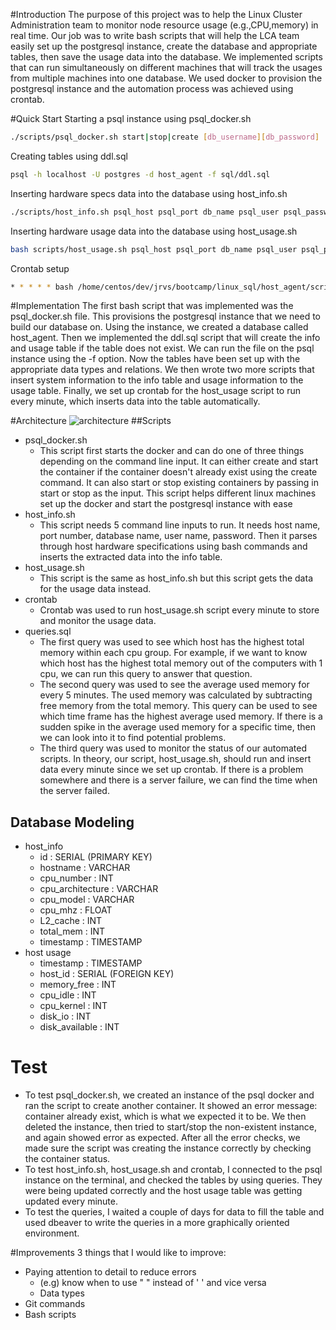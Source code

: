 #Introduction
The purpose of this project was to help 
the Linux Cluster Administration team to 
monitor node resource usage (e.g.,CPU,memory)
in real time. Our job was to write bash scripts that will
help the LCA team easily set up the postgresql instance, 
create the database and appropriate tables,
then save the usage data into the database. 
We implemented scripts that can run 
simultaneously on different machines that will
track the usages from multiple machines into 
one database. We used docker to provision the
postgresql instance and the automation process was achieved
using crontab. 

#Quick Start
Starting a psql instance using psql_docker.sh
```bash
./scripts/psql_docker.sh start|stop|create [db_username][db_password]

```
Creating tables using ddl.sql
```bash
psql -h localhost -U postgres -d host_agent -f sql/ddl.sql
```
Inserting hardware specs data into the database using host_info.sh
```bash
./scripts/host_info.sh psql_host psql_port db_name psql_user psql_password
```
Inserting hardware usage data into the database using host_usage.sh
```bash
bash scripts/host_usage.sh psql_host psql_port db_name psql_user psql_password

```
Crontab setup
```bash
* * * * * bash /home/centos/dev/jrvs/bootcamp/linux_sql/host_agent/scripts/host_usage.sh localhost 5432 host_agent postgres password > /tmp/host_usage.log
```
#Implementation
The first bash script that was implemented was the 
psql_docker.sh file. This provisions the postgresql instance
that we need to build our database on. Using the instance, we 
created a database called host_agent. Then we implemented
the ddl.sql script that will create the info and usage table if the table does not exist.
We can run the file on the psql instance using the -f option. Now the tables have been
set up with the appropriate data types and relations. We then wrote two more scripts that insert
system information to the info table and usage information to the usage table. Finally, we set up crontab 
for the host_usage script to run every minute, which inserts data into the table automatically.

#Architecture
![architecture](https://user-images.githubusercontent.com/91636946/151421004-f243b09c-8e28-42e5-8402-dc6008df3030.png)
##Scripts
- psql_docker.sh 
  - This script first starts the docker
  and can do one of three things depending on the command line input. It can either create and start the container
  if the container doesn't already exist using the create command. It can also start or stop existing
  containers by passing in start or stop as the input. This script helps different linux machines set 
  up the docker and start the postgresql instance with ease 
- host_info.sh 
  - This script needs 5 command line inputs to run. It needs host name,
port number, database name, user name, password. Then it parses through 
host hardware specifications using bash commands and inserts 
the extracted data into the info table.
- host_usage.sh  
  - This script is the same as host_info.sh but 
this script gets the data for the usage data instead. 
- crontab 
  - Crontab was used to run host_usage.sh script every minute
to store and monitor the usage data.
- queries.sql 
  - The first query was used to see which host has the highest
total memory within each cpu group. For example, if we want to know
which host has the highest total memory out of the computers with 1 cpu, we can run this
query to answer that question.
  - The second query was used to see the average used memory for every 5 minutes.
The used memory was calculated by subtracting free memory from the total memory.
This query can be used to see which time frame has the highest average used memory. 
If there is a sudden spike in the average used memory for a specific time, then we can 
look into it to find potential problems.
  - The third query was used to monitor the status of our automated scripts.
In theory, our script, host_usage.sh, should run and insert data every minute since we set up crontab.
If there is a problem somewhere and there is a server failure, we can find the time
when the server failed.

## Database Modeling
- host_info
  - id : SERIAL (PRIMARY KEY)
  - hostname : VARCHAR
  - cpu_number : INT
  - cpu_architecture : VARCHAR
  - cpu_model : VARCHAR
  - cpu_mhz : FLOAT
  - L2_cache : INT
  - total_mem : INT
  - timestamp : TIMESTAMP
- host usage
  - timestamp : TIMESTAMP
  - host_id : SERIAL (FOREIGN KEY)
  - memory_free : INT
  - cpu_idle : INT
  - cpu_kernel : INT
  - disk_io : INT
  - disk_available : INT

# Test
- To test psql_docker.sh, we created an instance 
of the psql docker and ran the script to create another container.
It showed an error message: container already exist, 
which is what we expected it to be. We then deleted the instance, 
then tried to start/stop the non-existent instance, and again showed 
error as expected. After all the error checks, we made sure the script was creating the instance correctly
by checking the container status.
- To test host_info.sh, host_usage.sh and crontab, I connected
to the psql instance on the terminal, and checked the tables
by using queries. They were being updated correctly and the host usage table
was getting updated every minute.
- To test the queries, I waited a couple of days for data to fill the table 
and used dbeaver to write the queries in a more graphically oriented environment.

#Improvements
3 things that I would like to improve:
- Paying attention to detail to reduce errors
  - (e.g) know when to use " " instead of ' ' and vice versa
  - Data types
- Git commands 
- Bash scripts


